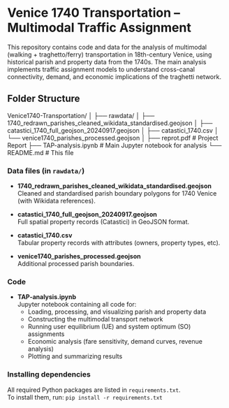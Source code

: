 # Venice 1740 Transportation – Multimodal Traffic Assignment

This repository contains code and data for the analysis of multimodal (walking + traghetto/ferry) transportation in 18th-century Venice, using historical parish and property data from the 1740s. The main analysis implements traffic assignment models to understand cross-canal connectivity, demand, and economic implications of the traghetti network.

## Folder Structure

Venice1740-Transportation/
│
├── rawdata/
│   ├── 1740_redrawn_parishes_cleaned_wikidata_standardised.geojson
│   ├── catastici_1740_full_geojson_20240917.geojson
│   ├── catastici_1740.csv
│   └── venice1740_parishes_processed.geojson
│
├── reprot.pdf           # Project Report
├── TAP-analysis.ipynb   # Main Jupyter notebook for analysis
└── README.md            # This file

### Data files (in `rawdata/`)

- **1740_redrawn_parishes_cleaned_wikidata_standardised.geojson**  
  Cleaned and standardised parish boundary polygons for 1740 Venice (with Wikidata references).

- **catastici_1740_full_geojson_20240917.geojson**  
  Full spatial property records (Catastici) in GeoJSON format.

- **catastici_1740.csv**  
  Tabular property records with attributes (owners, property types, etc).

- **venice1740_parishes_processed.geojson**  
  Additional processed parish boundaries.

### Code

- **TAP-analysis.ipynb**  
  Jupyter notebook containing all code for:
    - Loading, processing, and visualizing parish and property data
    - Constructing the multimodal transport network
    - Running user equilibrium (UE) and system optimum (SO) assignments
    - Economic analysis (fare sensitivity, demand curves, revenue analysis)
    - Plotting and summarizing results


### Installing dependencies

All required Python packages are listed in `requirements.txt`.  
To install them, run: `pip install -r requirements.txt`

